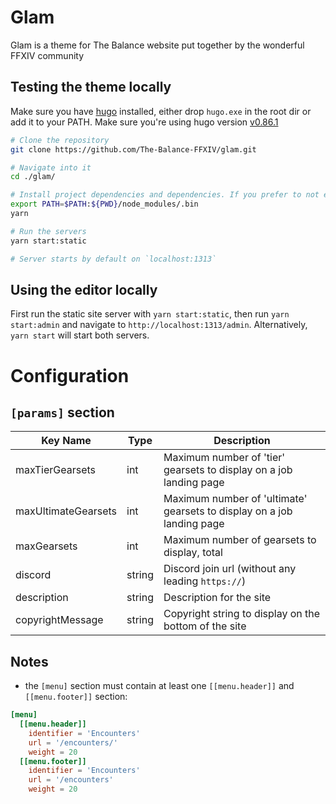 # Glam

Glam is a theme for The Balance website put together by the wonderful FFXIV community

## Testing the theme locally

Make sure you have [hugo](https://gohugo.io/getting-started/installing/) installed, either drop `hugo.exe` in the root dir or add it to your PATH. Make sure you're using hugo version [v0.86.1](https://github.com/gohugoio/hugo/releases/tag/v0.86.1)

```sh
# Clone the repository
git clone https://github.com/The-Balance-FFXIV/glam.git

# Navigate into it
cd ./glam/

# Install project dependencies and dependencies. If you prefer to not edit PATH, you can install globally.
export PATH=$PATH:${PWD}/node_modules/.bin
yarn

# Run the servers
yarn start:static

# Server starts by default on `localhost:1313`
```

## Using the editor locally

First run the static site server with `yarn start:static`, then run `yarn start:admin` and navigate to `http://localhost:1313/admin`.
Alternatively, `yarn start` will start both servers.

# Configuration

## `[params]` section

| Key Name            | Type   | Description                                                            |
| ------------------- | ------ | ---------------------------------------------------------------------- |
| maxTierGearsets     | int    | Maximum number of 'tier' gearsets to display on a job landing page     |
| maxUltimateGearsets | int    | Maximum number of 'ultimate' gearsets to display on a job landing page |
| maxGearsets         | int    | Maximum number of gearsets to display, total                           |
| discord             | string | Discord join url (without any leading `https://`)                      |
| description         | string | Description for the site                                               |
| copyrightMessage    | string | Copyright string to display on the bottom of the site                  |

## Notes

- the `[menu]` section must contain at least one `[[menu.header]]` and `[[menu.footer]]` section:

```toml
[menu]
  [[menu.header]]
    identifier = 'Encounters'
    url = '/encounters/'
    weight = 20
  [[menu.footer]]
    identifier = 'Encounters'
    url = '/encounters'
    weight = 20
```
